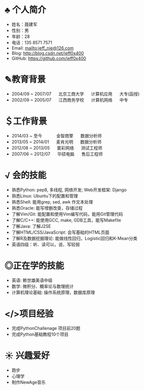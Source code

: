 ♣ 个人简介
========
* 姓名：聂建军
* 性别：男
* 年龄：28
* 电话：135 8571 7571
* Email: <mailto:jeff_nie@126.com>
* Blog: <http://blog.csdn.net/jeff0x400>
* GitHub: <https://github.com/jeff0x400>


✎教育背景
========     
* 2004/09 ~ 2007/07&nbsp;&nbsp;&nbsp;&nbsp;&nbsp;&nbsp;北京工商大学&nbsp;&nbsp;&nbsp;&nbsp;&nbsp;&nbsp;计算机应用&nbsp;&nbsp;&nbsp;&nbsp;&nbsp;&nbsp;大专(函授)
* 2002/09 ~ 2005/07&nbsp;&nbsp;&nbsp;&nbsp;&nbsp;&nbsp;江西商务学校&nbsp;&nbsp;&nbsp;&nbsp;&nbsp;&nbsp;计算机网络&nbsp;&nbsp;&nbsp;&nbsp;&nbsp;&nbsp;中专

＄工作背景
========
* 2014/03 ~ 至今&nbsp;&nbsp;&nbsp;&nbsp;&nbsp;&nbsp;&nbsp;&nbsp;&nbsp;&nbsp;&nbsp;&nbsp;金智商擎&nbsp;&nbsp;&nbsp;&nbsp;&nbsp;&nbsp;数据分析师
* 2013/05 ~ 2014/01&nbsp;&nbsp;&nbsp;&nbsp;&nbsp;&nbsp;麦肯光明&nbsp;&nbsp;&nbsp;&nbsp;&nbsp;&nbsp;数据分析师
* 2012/08 ~ 2013/05&nbsp;&nbsp;&nbsp;&nbsp;&nbsp;&nbsp;寰彩网络&nbsp;&nbsp;&nbsp;&nbsp;&nbsp;&nbsp;测试工程师
* 2007/06 ~ 2012/07&nbsp;&nbsp;&nbsp;&nbsp;&nbsp;&nbsp;华硕电脑&nbsp;&nbsp;&nbsp;&nbsp;&nbsp;&nbsp;售后工程师



√ 会的技能
========
* 熟悉Python: pep8, 多线程, 网络开发; Web开发框架: Django
* 熟悉Linux: Ubuntu下的配置和管理
* 熟悉Shell: 能用grep, sed, awk 作文本处理
* 熟悉Oracle: 能写增删改查，存储过程
* 了解Vim/Git: 能配置和使用Vim编写代码，能用Git管理代码
* 了解C/C++: 能使用GCC, make, GDB工具，能写Makefile
* 了解Java: 了解J2SE
* 了解HTML/CSS/JavaScript: 会写基础的HTML页面
* 了解R及数据挖掘理论: 能做线性回归，Logistic回归和K-Mean分类
* 英语四级：听、读可以，说、写较弱

◎正在学的技能
========
* 英语: 赖世雄美语中级
* 数学: 微积分、概率论与数理统计
* 计算机理论基础: 操作系统原理，数据库原理


</>项目经验
========
* 完成PythonChallenage 项目前20题
* 完成Python基础教程10个项目

☀ 兴趣爱好
=========
* 跑步
* 心理学
* 制作NewAge音乐

